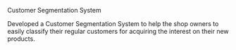Customer Segmentation System

Developed a Customer Segmentation System to help the shop owners to easily classify their regular customers for acquiring the interest on their new products.
